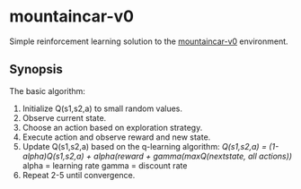 # mountaincar-v0
Simple reinforcement learning solution to the [mountaincar-v0](https://gym.openai.com/envs/MountainCar-v0/) environment.

## Synopsis
The basic algorithm:
1. Initialize Q(s1,s2,a) to small random values.
2. Observe current state.
3. Choose an action based on exploration strategy.
4. Execute action and observe reward and new state.
5. Update Q(s1,s2,a) based on the q-learning algorithm:
   <i>Q(s1,s2,a) = (1-alpha)Q(s1,s2,a) + alpha(reward + gamma(maxQ(nextstate, all actions))</i>
   alpha = learning rate
   gamma = discount rate
6. Repeat 2-5 until convergence.


